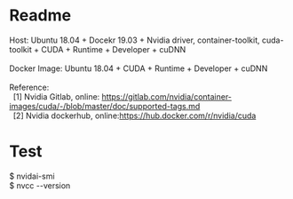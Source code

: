 # Readme
Host: Ubuntu 18.04 + Docekr 19.03 + Nvidia driver, container-toolkit, cuda-toolkit + CUDA + Runtime + Developer + cuDNN</br>
</br>
Docker Image: Ubuntu 18.04 + CUDA + Runtime + Developer + cuDNN</br>
</br>
Reference:</br>
&ensp;[1] Nvidia Gitlab, online: https://gitlab.com/nvidia/container-images/cuda/-/blob/master/doc/supported-tags.md</br>
&ensp;[2] Nvidia dockerhub, online:https://hub.docker.com/r/nvidia/cuda</br>

# Test
  $ nvidai-smi</br>
  $ nvcc --version

